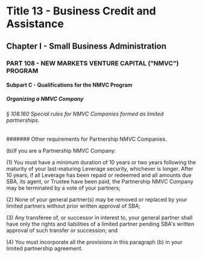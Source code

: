 
# Title 13 - Business Credit and Assistance
## Chapter I - Small Business Administration
### PART 108 - NEW MARKETS VENTURE CAPITAL ("NMVC") PROGRAM
#### Subpart C - Qualifications for the NMVC Program
##### Organizing a NMVC Company
###### § 108.160 Special rules for NMVC Companies formed as limited partnerships.
####### Other requirements for Partnership NMVC Companies.

(b)If you are a Partnership NMVC Company:

(1) You must have a minimum duration of 10 years or two years following the maturity of your last-maturing Leverage security, whichever is longer. After 10 years, if all Leverage has been repaid or redeemed and all amounts due SBA, its agent, or Trustee have been paid, the Partnership NMVC Company may be terminated by a vote of your partners;

(2) None of your general partner(s) may be removed or replaced by your limited partners without prior written approval of SBA;

(3) Any transferee of, or successor in interest to, your general partner shall have only the rights and liabilities of a limited partner pending SBA's written approval of such transfer or succession; and

(4) You must incorporate all the provisions in this paragraph (b) in your limited partnership agreement.
